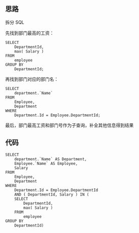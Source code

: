 ## 思路

拆分 SQL

先找到部门最高的工资：

```mysql
SELECT
	DepartmentId,
	max( Salary ) 
FROM
	employee 
GROUP BY
	DepartmentId;
```

再找到部门对应的部门名：

```mysql
SELECT
	department.`Name` 
FROM
	Employee,
	Department 
WHERE
	Department.Id = Employee.DepartmentId;
```

最后，部门最高工资和部门号作为子查询，补全其他信息得到结果

## 代码

```mysql
SELECT
	department.`Name` AS Department,
	Employee.`Name` AS Employee,
	Salary 
FROM
	Employee,
	Department 
WHERE
	Department.Id = Employee.DepartmentId 
	AND ( DepartmentId, Salary ) IN (
	SELECT
		DepartmentId,
		max( Salary ) 
	FROM
		employee 
GROUP BY
	DepartmentId)
```

